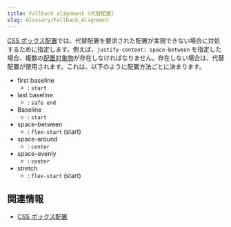 ```yaml
---
title: Fallback alignment (代替配置)
slug: Glossary/Fallback_Alignment
---
```

[CSS ボックス配置](/ja/docs/Web/CSS/CSS_Box_Alignment)では、代替配置を要求された配置が実現できない場合に対処するために指定します。例えば、`justify-content: space-between` を指定した場合、複数の[配置対象物](/ja/docs/Glossary/Alignment_Subject)が存在しなければなりません。存在しない場合は、代替配置が使用されます。これは、以下のように配置方法ごとに決まります。

- first baseline
  - : `start`
- last baseline
  - : `safe end`
- Baseline
  - : `start`
- space-between
  - : `flex-start` (start)
- space-around
  - : `center`
- space-evenly
  - : `center`
- stretch
  - : `flex-start` (start)

## 関連情報

- [CSS ボックス配置](/ja/docs/Web/CSS/CSS_Box_Alignment)
